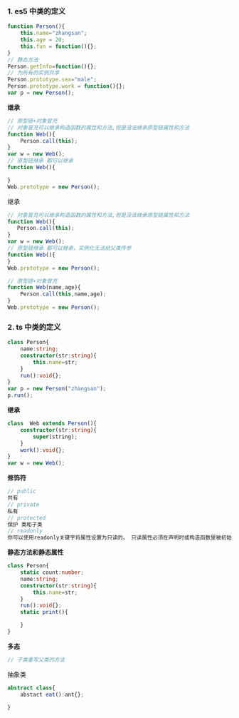 ### 1. es5 中类的定义

```javascript
function Person(){
    this.name="zhangsan";
    this.age = 20;
    this.fun = function(){};   
}
// 静态方法
Person.getInfo=function(){};  
// 为所有的实例共享
Person.prototype.sex="male";
Person.prototype.work = function(){};  
var p = new Person();
```

**继承**

```javascript
// 原型链+对象冒充
// 对象冒充可以继承构造函数的属性和方法,但是没法继承原型链属性和方法
function Web(){
    Person.call(this);
}
var w = new Web();
// 原型链继承 都可以继承
function Web(){

}
Web.prototype = new Person();
```

继承

```javascript
// 对象冒充可以继承构造函数的属性和方法,但是没法继承原型链属性和方法
function Web(){
   Person.call(this);
}
var w = new Web();
// 原型链继承 都可以继承，实例化无法给父类传参
function Web(){
}
Web.prototype = new Person();

// 原型链+对象冒充
function Web(name,age){
    Person.call(this,name,age);
}
Web.prototype = new Person();
```

### 2. ts 中类的定义

```typescript
class Person{
    name:string;
    constructor(str:string){
        this.name=str;
    }
    run():void{};
}
var p = new Person("zhangsan");
p.run();
```

**继承**

```typescript
class  Web extends Person(){
    constructor(str:string){
        super(string);
    }
    work():void{};
}
var w = new Web();
```

**修饰符**

```typescript
// public
共有
// private
私有
// protected
保护 类和子类
// readonly
你可以使用readonly关键字将属性设置为只读的。 只读属性必须在声明时或构造函数里被初始化。
```

**静态方法和静态属性**

```typescript
class Person{
    static count:number;
    name:string;
    constructor(str:string){
        this.name=str;
    }
    run():void{};
    static print(){

    }
}
```

**多态**

```javascript
// 子类重写父类的方法
```

抽象类

```typescript
abstract class{
    abstact eat():ant{};

}
```
